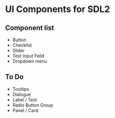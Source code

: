# UI Components for SDL2

## Component list
- Button
- Checklist
- Slider
- Text Input Feild
- Dropdown menu

## To Do
- Tooltips
- Dialogue
- Label / Text
- Radio Button Group
- Panel / Card